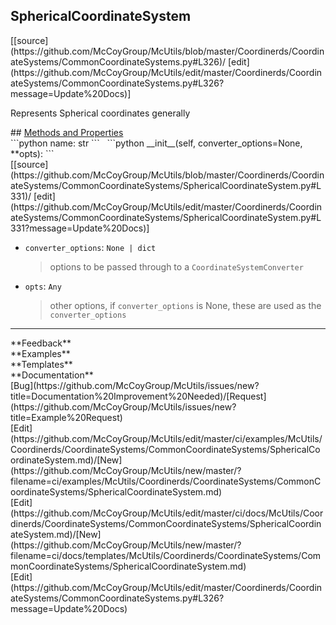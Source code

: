 ## <a id="McUtils.Coordinerds.CoordinateSystems.CommonCoordinateSystems.SphericalCoordinateSystem">SphericalCoordinateSystem</a> 

<div class="docs-source-link" markdown="1">
[[source](https://github.com/McCoyGroup/McUtils/blob/master/Coordinerds/CoordinateSystems/CommonCoordinateSystems.py#L326)/
[edit](https://github.com/McCoyGroup/McUtils/edit/master/Coordinerds/CoordinateSystems/CommonCoordinateSystems.py#L326?message=Update%20Docs)]
</div>

Represents Spherical coordinates generally







<div class="collapsible-section">
 <div class="collapsible-section collapsible-section-header" markdown="1">
## <a class="collapse-link" data-toggle="collapse" href="#methods" markdown="1"> Methods and Properties</a> <a class="float-right" data-toggle="collapse" href="#methods"><i class="fa fa-chevron-down"></i></a>
 </div>
 <div class="collapsible-section collapsible-section-body collapse show" id="methods" markdown="1">
 ```python
name: str
```
<a id="McUtils.Coordinerds.CoordinateSystems.CommonCoordinateSystems.SphericalCoordinateSystem.__init__" class="docs-object-method">&nbsp;</a> 
```python
__init__(self, converter_options=None, **opts): 
```
<div class="docs-source-link" markdown="1">
[[source](https://github.com/McCoyGroup/McUtils/blob/master/Coordinerds/CoordinateSystems/CommonCoordinateSystems/SphericalCoordinateSystem.py#L331)/
[edit](https://github.com/McCoyGroup/McUtils/edit/master/Coordinerds/CoordinateSystems/CommonCoordinateSystems/SphericalCoordinateSystem.py#L331?message=Update%20Docs)]
</div>

  - `converter_options`: `None | dict`
    > options to be passed through to a `CoordinateSystemConverter`
  - `opts`: `Any`
    > other options, if `converter_options` is None, these are used as the `converter_options`
 </div>
</div>












---


<div markdown="1" class="text-secondary">
<div class="container">
  <div class="row">
   <div class="col" markdown="1">
**Feedback**   
</div>
   <div class="col" markdown="1">
**Examples**   
</div>
   <div class="col" markdown="1">
**Templates**   
</div>
   <div class="col" markdown="1">
**Documentation**   
</div>
   <div class="col" markdown="1">
   
</div>
   <div class="col" markdown="1">
   
</div>
   <div class="col" markdown="1">
   
</div>
</div>
  <div class="row">
   <div class="col" markdown="1">
[Bug](https://github.com/McCoyGroup/McUtils/issues/new?title=Documentation%20Improvement%20Needed)/[Request](https://github.com/McCoyGroup/McUtils/issues/new?title=Example%20Request)   
</div>
   <div class="col" markdown="1">
[Edit](https://github.com/McCoyGroup/McUtils/edit/master/ci/examples/McUtils/Coordinerds/CoordinateSystems/CommonCoordinateSystems/SphericalCoordinateSystem.md)/[New](https://github.com/McCoyGroup/McUtils/new/master/?filename=ci/examples/McUtils/Coordinerds/CoordinateSystems/CommonCoordinateSystems/SphericalCoordinateSystem.md)   
</div>
   <div class="col" markdown="1">
[Edit](https://github.com/McCoyGroup/McUtils/edit/master/ci/docs/McUtils/Coordinerds/CoordinateSystems/CommonCoordinateSystems/SphericalCoordinateSystem.md)/[New](https://github.com/McCoyGroup/McUtils/new/master/?filename=ci/docs/templates/McUtils/Coordinerds/CoordinateSystems/CommonCoordinateSystems/SphericalCoordinateSystem.md)   
</div>
   <div class="col" markdown="1">
[Edit](https://github.com/McCoyGroup/McUtils/edit/master/Coordinerds/CoordinateSystems/CommonCoordinateSystems.py#L326?message=Update%20Docs)   
</div>
   <div class="col" markdown="1">
   
</div>
   <div class="col" markdown="1">
   
</div>
   <div class="col" markdown="1">
   
</div>
</div>
</div>
</div>